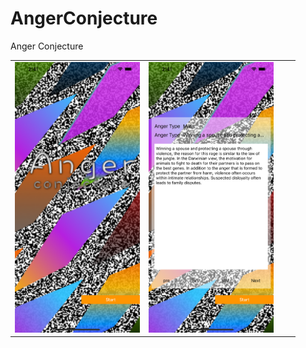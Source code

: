 # AngerConjecture
Anger Conjecture

|||||
|--|--|--|--|
| <img src="https://github.com/grataZhang/AngerConjecture/blob/main/version1/h1.png" width="200"/> | <img src="https://github.com/grataZhang/AngerConjecture/blob/main/version1/h2.png" width="200"/> | <img src="" width="200"/> |  | 
